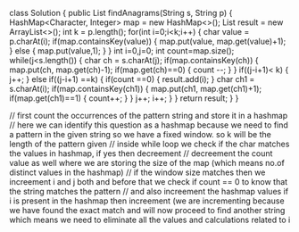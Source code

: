 class Solution {
    public List<Integer> findAnagrams(String s, String p) {
        HashMap<Character, Integer> map = new HashMap<>();
        List<Integer> result = new ArrayList<>();
        int k = p.length();
        for(int i=0;i<k;i++) {
            char value = p.charAt(i);
            if(map.containsKey(value)) {
                map.put(value, map.get(value)+1);
            }
            else {
                map.put(value,1);
            }
        }
        int i=0,j=0;
         int count=map.size();
        while(j<s.length()) {
            char ch = s.charAt(j);
            if(map.containsKey(ch)) {
                map.put(ch, map.get(ch)-1);
            if(map.get(ch)==0) {
                count --;
            }
            }
            if((j-i+1)< k) {
                j++;
            }
           else if((j-i+1) ==k) {
               if(count ==0) {
                   result.add(i);
               }
                char ch1 = s.charAt(i);
                if(map.containsKey(ch1)) {
                    map.put(ch1, map.get(ch1)+1);
                    if(map.get(ch1)==1) {
                        count++;
                    }
                }
                j++;
                i++;
            }
        }
        return result;
     }
}




// first count the occurrences of the pattern string and store it in a hashmap
// here we can identify this question as a hashmap because we need to find a pattern in the given string so we have a fixed window. so k will be the length of the pattern given
// inside while loop we check if the char matches the values in hashmap, if yes then decreement 
// decreement the count value as well where we are storing the size of the map (which means no.of distinct values in the hashmap)
// if the window size matches then we increement i and j both and before that we check if count == 0 to know that the string matches the pattern
// and also increement the hashmap values if i is present in the hashmap then increement (we are incrementing because we have found the exact match and will now proceed to find another string
which means we need to eliminate all the values and calculations related to i
